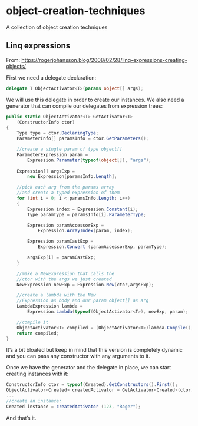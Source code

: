 # object-creation-techniques
A collection of object creation techniques

## Linq expressions
From:
https://rogerjohansson.blog/2008/02/28/linq-expressions-creating-objects/

First we need a delegate declaration:

```c#
delegate T ObjectActivator<T>(params object[] args);
```

We will use this delegate in order to create our instances.
We also need a generator that can compile our delegates from expression trees:

```c#
public static ObjectActivator<T> GetActivator<T>
    (ConstructorInfo ctor)
{
    Type type = ctor.DeclaringType;
    ParameterInfo[] paramsInfo = ctor.GetParameters();                  

    //create a single param of type object[]
    ParameterExpression param =
        Expression.Parameter(typeof(object[]), "args");
 
    Expression[] argsExp =
        new Expression[paramsInfo.Length];            

    //pick each arg from the params array 
    //and create a typed expression of them
    for (int i = 0; i < paramsInfo.Length; i++)
    {
        Expression index = Expression.Constant(i);
        Type paramType = paramsInfo[i].ParameterType;              

        Expression paramAccessorExp =
            Expression.ArrayIndex(param, index);              

        Expression paramCastExp =
            Expression.Convert (paramAccessorExp, paramType);              

        argsExp[i] = paramCastExp;
    }                  

    //make a NewExpression that calls the
    //ctor with the args we just created
    NewExpression newExp = Expression.New(ctor,argsExp);                  

    //create a lambda with the New
    //Expression as body and our param object[] as arg
    LambdaExpression lambda =
        Expression.Lambda(typeof(ObjectActivator<T>), newExp, param);              

    //compile it
    ObjectActivator<T> compiled = (ObjectActivator<T>)lambda.Compile();
    return compiled;
}
```

It’s a bit bloated but keep in mind that this version is completely dynamic and you can pass any constructor with any arguments to it.

Once we have the generator and the delegate in place, we can start creating instances with it:

```c#
ConstructorInfo ctor = typeof(Created).GetConstructors().First();
ObjectActivator<Created> createdActivator = GetActivator<Created>(ctor);
...
//create an instance:
Created instance = createdActivator (123, "Roger");
```

 And that’s it.
